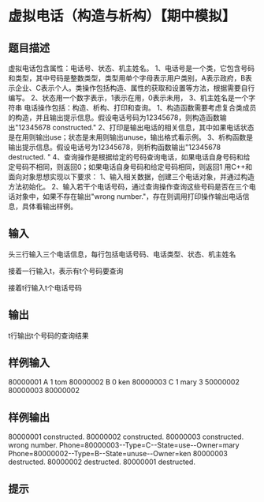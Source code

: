  # 虚拟电话（构造与析构）【期中模拟】
 ## 题目描述
 虚拟电话包含属性：电话号、状态、机主姓名。
 1、电话号是一个类，它包含号码和类型，其中号码是整数类型，类型用单个字母表示用户类别，A表示政府，B表示企业、C表示个人。类操作包括构造、属性的获取和设置等方法，根据需要自行编写。
 2、状态用一个数字表示，1表示在用，0表示未用，
 3、机主姓名是一个字符串
 电话操作包括：构造、析构、打印和查询。
 1、构造函数需要考虑复合类成员的构造，并且输出提示信息。假设电话号码为12345678，则构造函数输出"12345678 constructed."
 2、打印是输出电话的相关信息，其中如果电话状态是在用则输出use；状态是未用则输出unuse，输出格式看示例。
 3、析构函数是输出提示信息。假设电话号为12345678，则析构函数输出"12345678 destructed. "
 4、查询操作是根据给定的号码查询电话，如果电话自身号码和给定号码不相同，则返回0；如果电话自身号码和给定号码相同，则返回1
 用C++和面向对象思想实现以下要求：
 1、输入相关数据，创建三个电话对象，并通过构造方法初始化。
 2、输入若干个电话号码，通过查询操作查询这些号码是否在三个电话对象中，如果不存在输出"wrong number."，存在则调用打印操作输出电话信息，具体看输出样例。
 ## 输入
 头三行输入三个电话信息，每行包括电话号码、电话类型、状态、机主姓名
 
 接着一行输入t，表示有t个号码要查询
 
 接着t行输入t个电话号码
 
 ## 输出
 t行输出t个号码的查询结果
 
 ## 样例输入
 80000001 A 1 tom
 80000002 B 0 ken
 80000003 C 1 mary
 3
 50000002
 80000003
 80000002
 ## 样例输出
 80000001 constructed.
 80000002 constructed.
 80000003 constructed.
 wrong number.
 Phone=80000003--Type=C--State=use--Owner=mary
 Phone=80000002--Type=B--State=unuse--Owner=ken
 80000003 destructed.
 80000002 destructed.
 80000001 destructed.
 ## 提示
 
